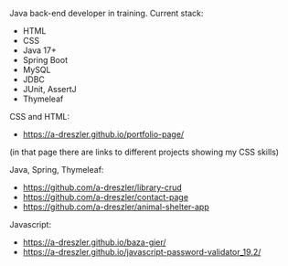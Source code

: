 Java back-end developer in training.
Current stack:
 - HTML
 - CSS
 - Java 17+
 - Spring Boot
 - MySQL
 - JDBC
 - JUnit, AssertJ
 - Thymeleaf

CSS and HTML:
- https://a-dreszler.github.io/portfolio-page/

(in that page there are links to different projects showing my CSS skills)

Java, Spring, Thymeleaf:
- https://github.com/a-dreszler/library-crud
- https://github.com/a-dreszler/contact-page
- https://github.com/a-dreszler/animal-shelter-app

Javascript:
- https://a-dreszler.github.io/baza-gier/
- https://a-dreszler.github.io/javascript-password-validator_19.2/
